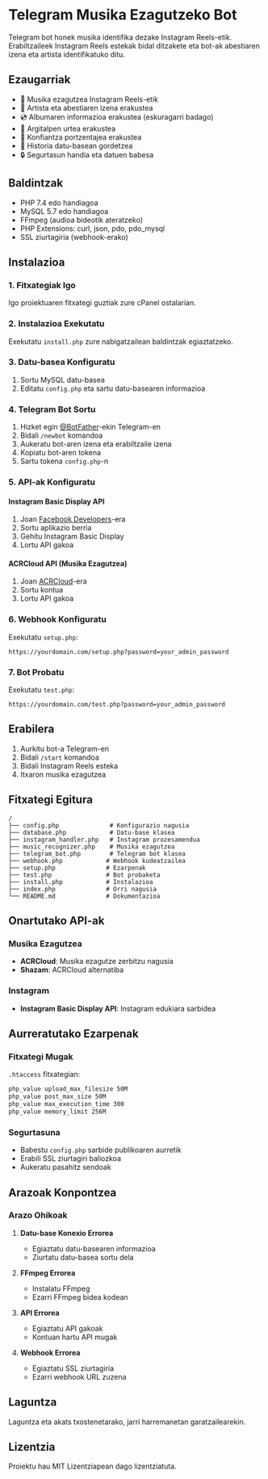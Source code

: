 # Telegram Musika Ezagutzeko Bot

Telegram bot honek musika identifika dezake Instagram Reels-etik. Erabiltzaileek Instagram Reels estekak bidal ditzakete eta bot-ak abestiaren izena eta artista identifikatuko ditu.

## Ezaugarriak

- 🎵 Musika ezagutzea Instagram Reels-etik
- 🎤 Artista eta abestiaren izena erakustea
- 💿 Albumaren informazioa erakustea (eskuragarri badago)
- 📅 Argitalpen urtea erakustea
- 🎯 Konfiantza portzentajea erakustea
- 💾 Historia datu-basean gordetzea
- 🔒 Segurtasun handia eta datuen babesa

## Baldintzak

- PHP 7.4 edo handiagoa
- MySQL 5.7 edo handiagoa
- FFmpeg (audioa bideotik ateratzeko)
- PHP Extensions: curl, json, pdo, pdo_mysql
- SSL ziurtagiria (webhook-erako)

## Instalazioa

### 1. Fitxategiak Igo

Igo proiektuaren fitxategi guztiak zure cPanel ostalarian.

### 2. Instalazioa Exekutatu

Exekutatu `install.php` zure nabigatzailean baldintzak egiaztatzeko.

### 3. Datu-basea Konfiguratu

1. Sortu MySQL datu-basea
2. Editatu `config.php` eta sartu datu-basearen informazioa

### 4. Telegram Bot Sortu

1. Hizket egin [@BotFather](https://t.me/botfather)-ekin Telegram-en
2. Bidali `/newbot` komandoa
3. Aukeratu bot-aren izena eta erabiltzaile izena
4. Kopiatu bot-aren tokena
5. Sartu tokena `config.php`-n

### 5. API-ak Konfiguratu

#### Instagram Basic Display API
1. Joan [Facebook Developers](https://developers.facebook.com/)-era
2. Sortu aplikazio berria
3. Gehitu Instagram Basic Display
4. Lortu API gakoa

#### ACRCloud API (Musika Ezagutzea)
1. Joan [ACRCloud](https://www.acrcloud.com/)-era
2. Sortu kontua
3. Lortu API gakoa

### 6. Webhook Konfiguratu

Exekutatu `setup.php`:

```
https://yourdomain.com/setup.php?password=your_admin_password
```

### 7. Bot Probatu

Exekutatu `test.php`:

```
https://yourdomain.com/test.php?password=your_admin_password
```

## Erabilera

1. Aurkitu bot-a Telegram-en
2. Bidali `/start` komandoa
3. Bidali Instagram Reels esteka
4. Itxaron musika ezagutzea

## Fitxategi Egitura

```
/
├── config.php              # Konfigurazio nagusia
├── database.php            # Datu-base klasea
├── instagram_handler.php   # Instagram prozesamendua
├── music_recognizer.php    # Musika ezagutzea
├── telegram_bot.php        # Telegram bot klasea
├── webhook.php            # Webhook kudeatzailea
├── setup.php              # Ezarpenak
├── test.php               # Bot probaketa
├── install.php            # Instalazioa
├── index.php              # Orri nagusia
└── README.md              # Dokumentazioa
```

## Onartutako API-ak

### Musika Ezagutzea
- **ACRCloud**: Musika ezagutze zerbitzu nagusia
- **Shazam**: ACRCloud alternatiba

### Instagram
- **Instagram Basic Display API**: Instagram edukiara sarbidea

## Aurreratutako Ezarpenak

### Fitxategi Mugak
`.htaccess` fitxategian:
```apache
php_value upload_max_filesize 50M
php_value post_max_size 50M
php_value max_execution_time 300
php_value memory_limit 256M
```

### Segurtasuna
- Babestu `config.php` sarbide publikoaren aurretik
- Erabili SSL ziurtagiri baliozkoa
- Aukeratu pasahitz sendoak

## Arazoak Konpontzea

### Arazo Ohikoak

1. **Datu-base Konexio Errorea**
   - Egiaztatu datu-basearen informazioa
   - Ziurtatu datu-basea sortu dela

2. **FFmpeg Errorea**
   - Instalatu FFmpeg
   - Ezarri FFmpeg bidea kodean

3. **API Errorea**
   - Egiaztatu API gakoak
   - Kontuan hartu API mugak

4. **Webhook Errorea**
   - Egiaztatu SSL ziurtagiria
   - Ezarri webhook URL zuzena

## Laguntza

Laguntza eta akats txostenetarako, jarri harremanetan garatzailearekin.

## Lizentzia

Proiektu hau MIT Lizentziapean dago lizentziatuta.